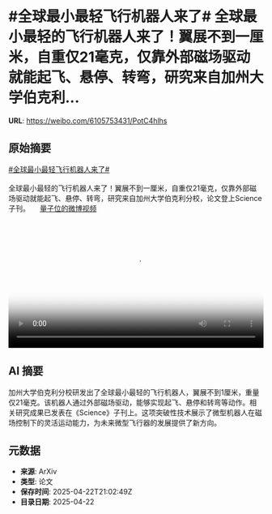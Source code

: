 # #全球最小最轻飞行机器人来了# 全球最小最轻的飞行机器人来了！翼展不到一厘米，自重仅21毫克，仅靠外部磁场驱动就能起飞、悬停、转弯，研究来自加州大学伯克利...

**URL**: https://weibo.com/6105753431/PotC4hlhs

## 原始摘要

<a href="https://m.weibo.cn/search?containerid=231522type%3D1%26t%3D10%26q%3D%23%E5%85%A8%E7%90%83%E6%9C%80%E5%B0%8F%E6%9C%80%E8%BD%BB%E9%A3%9E%E8%A1%8C%E6%9C%BA%E5%99%A8%E4%BA%BA%E6%9D%A5%E4%BA%86%23&amp;extparam=%23%E5%85%A8%E7%90%83%E6%9C%80%E5%B0%8F%E6%9C%80%E8%BD%BB%E9%A3%9E%E8%A1%8C%E6%9C%BA%E5%99%A8%E4%BA%BA%E6%9D%A5%E4%BA%86%23" data-hide=""><span class="surl-text">#全球最小最轻飞行机器人来了#</span></a> <br><br>全球最小最轻的飞行机器人来了！翼展不到一厘米，自重仅21毫克，仅靠外部磁场驱动就能起飞、悬停、转弯，研究来自加州大学伯克利分校，论文登上Science子刊。 <a href="https://video.weibo.com/show?fid=1034:5158292671103082" data-hide=""><span class="url-icon"><img style="width: 1rem;height: 1rem" src="https://h5.sinaimg.cn/upload/2015/09/25/3/timeline_card_small_video_default.png" referrerpolicy="no-referrer"></span><span class="surl-text">量子位的微博视频</span></a> <br clear="both"><div style="clear: both"></div><video controls="controls" poster="https://tvax1.sinaimg.cn/orj480/006Fd7o3ly1i0pqwrsfrdj30u01hcq4l.jpg" style="width: 100%"><source src="https://f.video.weibocdn.com/o0/L1AEXZ4Slx08nFSZi3ry01041200bezp0E010.mp4?label=mp4_720p&amp;template=720x1280.24.0&amp;ori=0&amp;ps=1BVp4ysnknHVZu&amp;Expires=1745359318&amp;ssig=x7A2bpC7zT&amp;KID=unistore,video"><source src="https://f.video.weibocdn.com/o0/DnLrQTcWlx08nFSXYpqU010412006i5t0E010.mp4?label=mp4_hd&amp;template=540x960.24.0&amp;ori=0&amp;ps=1BVp4ysnknHVZu&amp;Expires=1745359318&amp;ssig=DWVEWnZA9p&amp;KID=unistore,video"><source src="https://f.video.weibocdn.com/o0/Lf9DGVrnlx08nFSXKODe010412003wIV0E010.mp4?label=mp4_ld&amp;template=360x640.24.0&amp;ori=0&amp;ps=1BVp4ysnknHVZu&amp;Expires=1745359318&amp;ssig=I3fE0tP8jj&amp;KID=unistore,video"><p>视频无法显示，请前往<a href="https://video.weibo.com/show?fid=1034%3A5158292671103082" target="_blank" rel="noopener noreferrer">微博视频</a>观看。</p></video>

## AI 摘要

加州大学伯克利分校研发出了全球最小最轻的飞行机器人，翼展不到1厘米，重量仅21毫克。该机器人通过外部磁场驱动，能够实现起飞、悬停和转弯等动作。相关研究成果已发表在《Science》子刊上。这项突破性技术展示了微型机器人在磁场控制下的灵活运动能力，为未来微型飞行器的发展提供了新方向。

## 元数据

- **来源**: ArXiv
- **类型**: 论文
- **保存时间**: 2025-04-22T21:02:49Z
- **目录日期**: 2025-04-22
